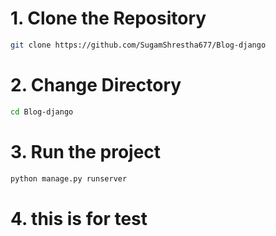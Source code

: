 # 1. Clone the Repository
```bash
git clone https://github.com/SugamShrestha677/Blog-django
```

# 2. Change Directory
```bash
cd Blog-django
```

# 3. Run the project
```bash
python manage.py runserver
```

# 4. this is for test